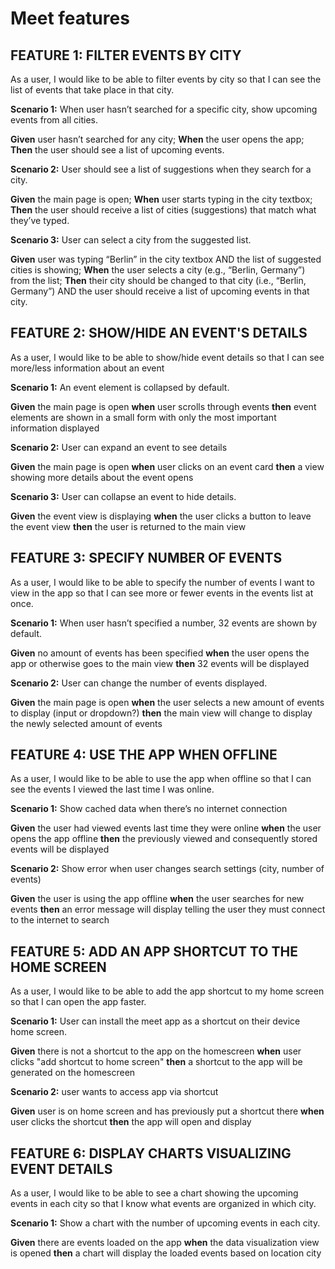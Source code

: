 # Meet features

## FEATURE 1: FILTER EVENTS BY CITY

As a user, I would like to be able to filter events by city so that I can see the list of events that take place in that city.

**Scenario 1:**
When user hasn’t searched for a specific city, show upcoming events from all cities.

**Given** user hasn’t searched for any city;
**When** the user opens the app;
**Then** the user should see a list of upcoming events.

**Scenario 2:** 
User should see a list of suggestions when they search for a city.

**Given** the main page is open;
**When** user starts typing in the city textbox;
**Then** the user should receive a list of cities (suggestions) that match what they’ve typed.

**Scenario 3:**
User can select a city from the suggested list.

**Given** user was typing “Berlin” in the city textbox AND the list of suggested cities is showing;
**When** the user selects a city (e.g., “Berlin, Germany”) from the list;
**Then** their city should be changed to that city (i.e., “Berlin, Germany”) AND the user should receive a list of upcoming events in that city.


## FEATURE 2: SHOW/HIDE AN EVENT'S DETAILS

As a user, I would like to be able to show/hide event details so that I can see more/less information about an event

**Scenario 1:**
An event element is collapsed by default.

**Given** the main page is open
**when** user scrolls through events
**then** event elements are shown in a small form with only the most important information displayed

**Scenario 2:**
User can expand an event to see details

**Given** the main page is open
**when** user clicks on an event card
**then** a view showing more details about the event opens

**Scenario 3:**
User can collapse an event to hide details.

**Given** the event view is displaying
**when** the user clicks a button to leave the event view
**then** the user is returned to the main view


## FEATURE 3: SPECIFY NUMBER OF EVENTS

As a user, I would like to be able to specify the number of events I want to view in the app so that I can see more or fewer events in the events list at once.

**Scenario 1:** 
When user hasn’t specified a number, 32 events are shown by default.

**Given** no amount of events has been specified
**when** the user opens the app or otherwise goes to the main view
**then** 32 events will be displayed

**Scenario 2:** 
User can change the number of events displayed.

**Given** the main page is open
**when** the user selects a new amount of events to display (input or dropdown?)
**then** the main view will change to display the newly selected amount of events


## FEATURE 4: USE THE APP WHEN OFFLINE

As a user, I would like to be able to use the app when offline so that I can see the events I viewed the last time I was online.

**Scenario 1:** 
Show cached data when there’s no internet connection

**Given** the user had viewed events last time they were online
**when** the user opens the app offline
**then** the previously viewed and consequently stored events will be displayed

**Scenario 2:**
Show error when user changes search settings (city, number of events)

**Given** the user is using the app offline
**when** the user searches for new events
**then** an error message will display telling the user they must connect to the internet to search


## FEATURE 5: ADD AN APP SHORTCUT TO THE HOME SCREEN

As a user, I would like to be able to add the app shortcut to my home screen so that I can open the app faster.

**Scenario 1:** 
User can install the meet app as a shortcut on their device home screen.

**Given** there is not a shortcut to the app on the homescreen
**when** user clicks "add shortcut to home screen"
**then** a shortcut to the app will be generated on the homescreen 

**Scenario 2:** 
user wants to access app via shortcut

**Given** user is on home screen and has previously put a shortcut there
**when** user clicks the shortcut
**then** the app will open and display


## FEATURE 6: DISPLAY CHARTS VISUALIZING EVENT DETAILS

As a user, I would like to be able to see a chart showing the upcoming events in each city so that I know what events are organized in which city.

**Scenario 1:** 
Show a chart with the number of upcoming events in each city.

**Given** there are events loaded on the app
**when** the data visualization view is opened
**then** a chart will display the loaded events based on location city
